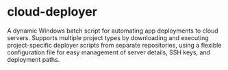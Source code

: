 # cloud-deployer
A dynamic Windows batch script for automating app deployments to cloud servers. Supports multiple project types by downloading and executing project-specific deployer scripts from separate repositories, using a flexible configuration file for easy management of server details, SSH keys, and deployment paths.
